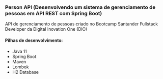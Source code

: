 ### Person API (Desenvolvendo um sistema de gerenciamento de pessoas em API REST com Spring Boot)

API de gerenciamento de pessoas criado no Bootcamp Santander  Fullstack Developer da Digital Inovation One (DIO)

#### Pilhas de desenvolvimento: 

* Java 11
* Spring Boot
* Maven
* Lombok
* H2 Database

